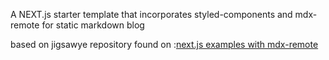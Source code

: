 A NEXT.js starter template that incorporates styled-components and mdx-remote for static markdown blog

based on jigsawye repository found on :[next.js examples with mdx-remote](https://github.com/vercel/next.js/tree/canary/examples/with-mdx-remote)
